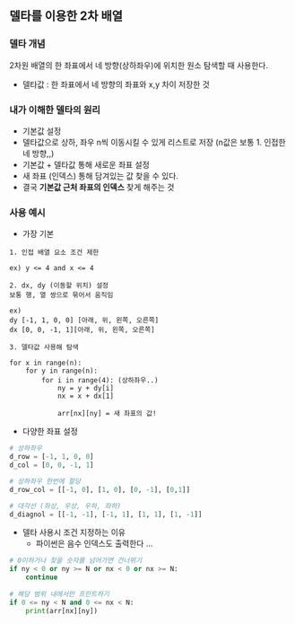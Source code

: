 ## 델타를 이용한 2차 배열



### 델타 개념

2차원 배열의 한 좌표에서 네 방향(상하좌우)에 위치한 원소 탐색할 때 사용한다. 

-  델타값 :  한 좌표에서 네 방향의 좌표와 x,y 차이 저장한 것



### 내가 이해한 델타의 원리

- 기본값 설정 
- 델타값으로 상하, 좌우 n씩 이동시킬 수 있게 리스트로 저장 (n값은 보통 1. 인접한 네 방향,,)
- 기본값 + 델타값 통해 새로운 좌표 설정
- 새 좌표 (인덱스) 통해 담겨있는 값 찾을 수 있다. 
- 결국 **기본값 근처 좌표의 인덱스** 찾게 해주는 것 



### 사용 예시

- 가장 기본 

```
1. 인접 배열 요소 조건 제한 

ex) y <= 4 and x <= 4

2. dx, dy (이동할 위치) 설정 
보통 행, 열 쌍으로 묶어서 움직임 

ex) 
dy [-1, 1, 0, 0] [아래, 위, 왼쪽, 오른쪽]
dx [0, 0, -1, 1][아래, 위, 왼쪽, 오른쪽]

3. 델타값 사용해 탐색 

for x in range(n):
	for y in range(n):
		for i in range(4): (상하좌우..)
			ny = y + dy[i]
			nx = x + dx[1] 
			
			arr[nx][ny] = 새 좌표의 값! 
```



- 다양한 좌표 설정 

```python
# 상하좌우
d_row = [-1, 1, 0, 0]
d_col = [0, 0, -1, 1]

# 상하좌우 한번에 할당 
d_row_col = [[-1, 0], [1, 0], [0, -1], [0,1]]

# 대각선 (좌상, 우상, 우하, 좌하)
d_diagnol = [[-1, -1], [-1, 1], [1, 1], [1, -1]]
```



- 델타 사용시 조건 지정하는 이유
  - 파이썬은 음수 인덱스도 출력한다 ... 

```python
# 0이하거나 찾을 숫자를 넘어가면 건너뛰기
if ny < 0 or ny >= N or nx < 0 or nx >= N:
    continue
    
# 해당 범위 내에서만 프린트하기 
if 0 <= ny < N and 0 <= nx < N:
    print(arr[nx][ny])
    
```

